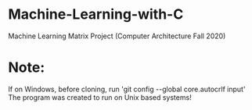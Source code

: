 # Machine-Learning-with-C
Machine Learning Matrix Project (Computer Architecture Fall 2020)

# Note:
If on Windows, before cloning, run 'git config --global core.autocrlf input'
The program was created to run on Unix based systems!

